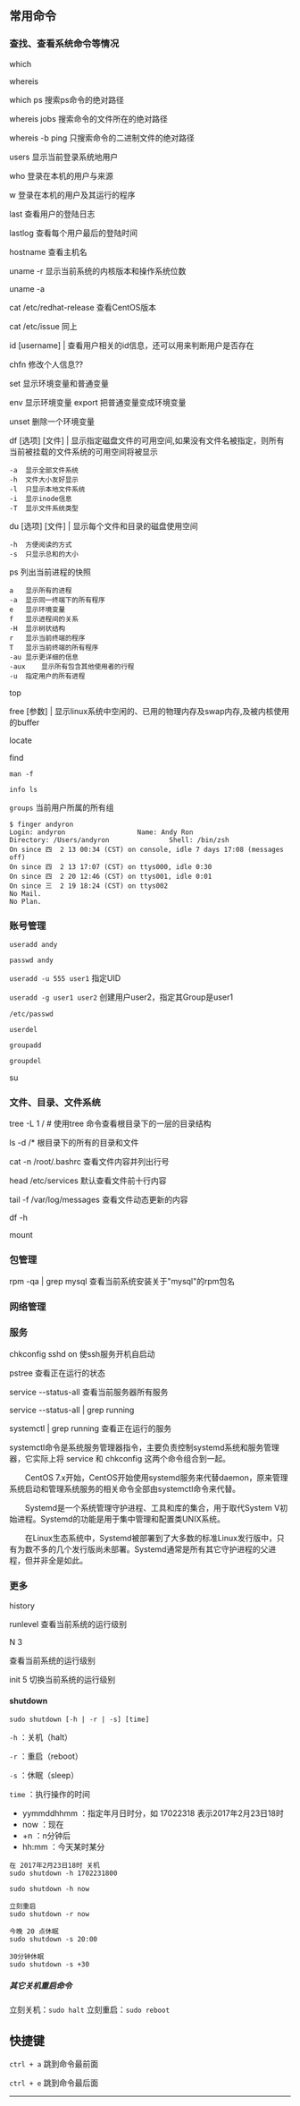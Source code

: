 ## 常用命令

### 查找、查看系统命令等情况

which

whereis

which ps		搜索ps命令的绝对路径

whereis jobs		搜索命令的文件所在的绝对路径

whereis -b ping 		只搜索命令的二进制文件的绝对路径

users 显示当前登录系统地用户

who 登录在本机的用户与来源

w 登录在本机的用户及其运行的程序

last 查看用户的登陆日志

lastlog 查看每个用户最后的登陆时间

hostname 查看主机名

uname -r 		显示当前系统的内核版本和操作系统位数

uname -a

cat /etc/redhat-release   查看CentOS版本

cat /etc/issue	同上

id [username] | 查看用户相关的id信息，还可以用来判断用户是否存在

chfn 修改个人信息??

set 显示环境变量和普通变量 


env 显示环境变量 export 把普通变量变成环境变量 


unset 删除一个环境变量

df [选项] [文件] | 显示指定磁盘文件的可用空间,如果没有文件名被指定，则所有当前被挂载的文件系统的可用空间将被显示

```
-a  显示全部文件系统
-h  文件大小友好显示
-l  只显示本地文件系统
-i  显示inode信息
-T  显示文件系统类型
```

du [选项] [文件] | 显示每个文件和目录的磁盘使用空间
```
-h  方便阅读的方式
-s  只显示总和的大小
```
ps 列出当前进程的快照

```
a   显示所有的进程
-a  显示同一终端下的所有程序
e   显示环境变量
f   显示进程间的关系
-H  显示树状结构
r   显示当前终端的程序
T   显示当前终端的所有程序
-au 显示更详细的信息
-aux    显示所有包含其他使用者的行程 
-u  指定用户的所有进程
```

top 

free [参数] | 显示linux系统中空闲的、已用的物理内存及swap内存,及被内核使用的buffer

locate

find

`man -f`

`info ls`

`groups`  当前用户所属的所有组

```shell
$ finger andyron
Login: andyron        			Name: Andy Ron
Directory: /Users/andyron           	Shell: /bin/zsh
On since 四  2 13 00:34 (CST) on console, idle 7 days 17:08 (messages off)
On since 四  2 13 17:07 (CST) on ttys000, idle 0:30
On since 四  2 20 12:46 (CST) on ttys001, idle 0:01
On since 三  2 19 18:24 (CST) on ttys002
No Mail.
No Plan.

```

### 账号管理

`useradd andy`

`passwd andy`

`useradd -u 555 user1`   指定UID

`useradd -g user1 user2`  创建用户user2，指定其Group是user1

`/etc/passwd`

`userdel`

`groupadd`

`groupdel`

su



### 文件、目录、文件系统

tree -L 1 /  # 使用tree 命令查看根目录下的一层的目录结构

ls -d /*    根目录下的所有的目录和文件

cat -n /root/.bashrc		查看文件内容并列出行号

head /etc/services	默认查看文件前十行内容

 tail -f /var/log/messages		查看文件动态更新的内容

df -h

mount



### 包管理

rpm -qa | grep mysql  	查看当前系统安装关于"mysql"的rpm包名



### 网络管理



### 服务

chkconfig sshd on   使ssh服务开机自启动

pstree   查看正在运行的状态

service --status-all   查看当前服务器所有服务

service --status-all | grep running

systemctl | grep running   查看正在运行的服务

systemctl命令是系统服务管理器指令，主要负责控制systemd系统和服务管理器，它实际上将 service 和 chkconfig 这两个命令组合到一起。

　　CentOS 7.x开始，CentOS开始使用systemd服务来代替daemon，原来管理系统启动和管理系统服务的相关命令全部由systemctl命令来代替。

　　Systemd是一个系统管理守护进程、工具和库的集合，用于取代System V初始进程。Systemd的功能是用于集中管理和配置类UNIX系统。

　　在Linux生态系统中，Systemd被部署到了大多数的标准Linux发行版中，只有为数不多的几个发行版尚未部署。Systemd通常是所有其它守护进程的父进程，但并非全是如此。

### 更多

history

runlevel 		查看当前系统的运行级别

N 3

查看当前系统的运行级别

init 5 			切换当前系统的运行级别



#### shutdown

```shell
sudo shutdown [-h | -r | -s] [time]
```

`-h` ：关机（halt）

`-r` ：重启（reboot）

`-s` ：休眠（sleep）

`time` ：执行操作的时间

- yymmddhhmm ：指定年月日时分，如 17022318 表示2017年2月23日18时
- now ：现在
- +n ：n分钟后
- hh:mm ：今天某时某分



```shell
在 2017年2月23日18时 关机
sudo shutdown -h 1702231800

sudo shutdown -h now 

立刻重启
sudo shutdown -r now

今晚 20 点休眠
sudo shutdown -s 20:00

30分钟休眠
sudo shutdown -s +30
```



##### 其它关机重启命令


立刻关机：`sudo halt`
立刻重启：`sudo reboot`



## 快捷键

`ctrl + a`   跳到命令最前面

`ctrl + e`  跳到命令最后面

----------








